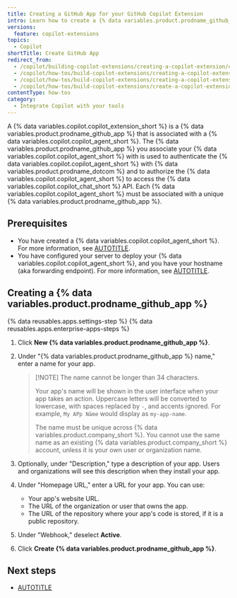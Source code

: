 ```yaml
---
title: Creating a GitHub App for your GitHub Copilot Extension
intro: Learn how to create a {% data variables.product.prodname_github_app %} for your {% data variables.copilot.copilot_extension_short %}.
versions:
  feature: copilot-extensions
topics:
  - Copilot
shortTitle: Create GitHub App
redirect_from:
  - /copilot/building-copilot-extensions/creating-a-copilot-extension/creating-a-github-app-for-your-copilot-extension
  - /copilot/how-tos/build-copilot-extensions/creating-a-copilot-extension/creating-a-github-app-for-your-copilot-extension
  - /copilot/how-tos/build-copilot-extensions/creating-a-copilot-extension/create-github-app
  - /copilot/how-tos/build-copilot-extensions/create-a-copilot-extension/create-github-app
contentType: how-tos
category: 
  - Integrate Copilot with your tools
---
```


A {% data variables.copilot.copilot_extension_short %} is a {% data variables.product.prodname_github_app %} that is associated with a {% data variables.copilot.copilot_agent_short %}. The {% data variables.product.prodname_github_app %} you associate your {% data variables.copilot.copilot_agent_short %} with is used to authenticate the {% data variables.copilot.copilot_agent_short %} with {% data variables.product.prodname_dotcom %} and to authorize the {% data variables.copilot.copilot_agent_short %} to access the {% data variables.copilot.copilot_chat_short %} API. Each {% data variables.copilot.copilot_agent_short %} must be associated with a unique {% data variables.product.prodname_github_app %}.

## Prerequisites

* You have created a {% data variables.copilot.copilot_agent_short %}. For more information, see [AUTOTITLE](/copilot/building-copilot-extensions/building-a-copilot-agent-for-your-copilot-extension).
* You have configured your server to deploy your {% data variables.copilot.copilot_agent_short %}, and you have your hostname (aka forwarding endpoint). For more information, see [AUTOTITLE](/copilot/building-copilot-extensions/creating-a-copilot-extension/configuring-your-server-to-deploy-your-copilot-agent).

## Creating a {% data variables.product.prodname_github_app %}

{% data reusables.apps.settings-step %}
{% data reusables.apps.enterprise-apps-steps %}
1. Click **New {% data variables.product.prodname_github_app %}**.
1. Under "{% data variables.product.prodname_github_app %} name," enter a name for your app.

    > [!NOTE] The name cannot be longer than 34 characters.
    >
    >Your app's name will be shown in the user interface when your app takes an action. Uppercase letters will be converted to lowercase, with spaces replaced by `-`, and accents ignored. For example, `My APp Näme` would display as `my-app-name`.
    >
    > The name must be unique across {% data variables.product.company_short %}. You cannot use the same name as an existing {% data variables.product.company_short %} account, unless it is your own user or organization name.

1. Optionally, under "Description," type a description of your app. Users and organizations will see this description when they install your app.
1. Under "Homepage URL," enter a URL for your app. You can use:
    * Your app's website URL.
    * The URL of the organization or user that owns the app.
    * The URL of the repository where your app's code is stored, if it is a public repository.
1. Under "Webhook," deselect **Active**.
1. Click **Create {% data variables.product.prodname_github_app %}**.

## Next steps

* [AUTOTITLE](/copilot/building-copilot-extensions/creating-a-copilot-extension/configuring-your-github-app-for-your-copilot-agent)
